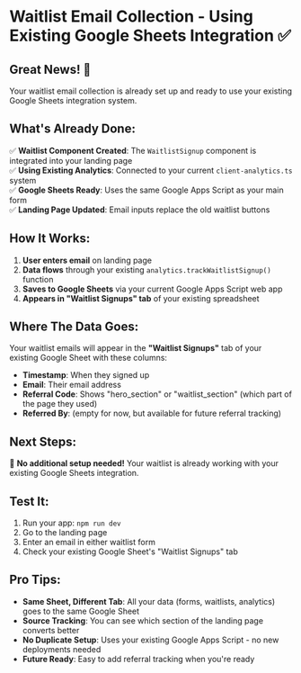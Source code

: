 # Waitlist Email Collection - Using Existing Google Sheets Integration ✅

## Great News! 🎉

Your waitlist email collection is already set up and ready to use your existing Google Sheets integration system.

## What's Already Done:

✅ **Waitlist Component Created**: The `WaitlistSignup` component is integrated into your landing page  
✅ **Using Existing Analytics**: Connected to your current `client-analytics.ts` system  
✅ **Google Sheets Ready**: Uses the same Google Apps Script as your main form  
✅ **Landing Page Updated**: Email inputs replace the old waitlist buttons

## How It Works:

1. **User enters email** on landing page
2. **Data flows** through your existing `analytics.trackWaitlistSignup()` function
3. **Saves to Google Sheets** via your current Google Apps Script web app
4. **Appears in "Waitlist Signups" tab** of your existing spreadsheet

## Where The Data Goes:

Your waitlist emails will appear in the **"Waitlist Signups"** tab of your existing Google Sheet with these columns:

- **Timestamp**: When they signed up
- **Email**: Their email address
- **Referral Code**: Shows "hero_section" or "waitlist_section" (which part of the page they used)
- **Referred By**: (empty for now, but available for future referral tracking)

## Next Steps:

🎯 **No additional setup needed!** Your waitlist is already working with your existing Google Sheets integration.

## Test It:

1. Run your app: `npm run dev`
2. Go to the landing page
3. Enter an email in either waitlist form
4. Check your existing Google Sheet's "Waitlist Signups" tab

## Pro Tips:

- **Same Sheet, Different Tab**: All your data (forms, waitlists, analytics) goes to the same Google Sheet
- **Source Tracking**: You can see which section of the landing page converts better
- **No Duplicate Setup**: Uses your existing Google Apps Script - no new deployments needed
- **Future Ready**: Easy to add referral tracking when you're ready
